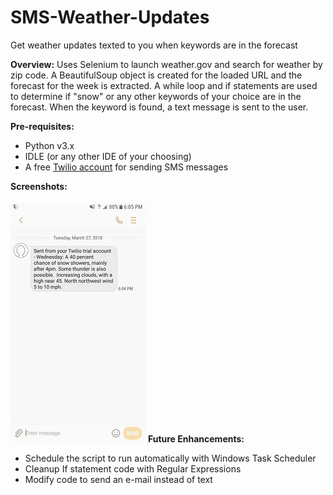 # SMS-Weather-Updates
Get weather updates texted to you when keywords are in the forecast

<b>Overview:</b> Uses Selenium to launch weather.gov and search for weather by zip code. A BeautifulSoup object is created for the loaded URL and the forecast for the week is extracted. A while loop and if statements are used to determine if "snow" or any other keywords of your choice are in the forecast. When the keyword is found, a text message is sent to the user. 
 
<b>Pre-requisites:</b>
<ul>
<li> Python v3.x </li>
<li> IDLE (or any other IDE of your choosing) </li>
<li> A free <a href="https://www.twilio.com/">Twilio account</a> for sending SMS messages </li>
</ul>
<b> Screenshots:</b><br><br>
<img src="textmessage2.jpg" alt="">
<b> Future Enhancements:</b><br>
<ul>
<li> Schedule the script to run automatically with Windows Task Scheduler</li>
<li> Cleanup If statement code with Regular Expressions</li>
<li> Modify code to send an e-mail instead of text </li>
</ul>
